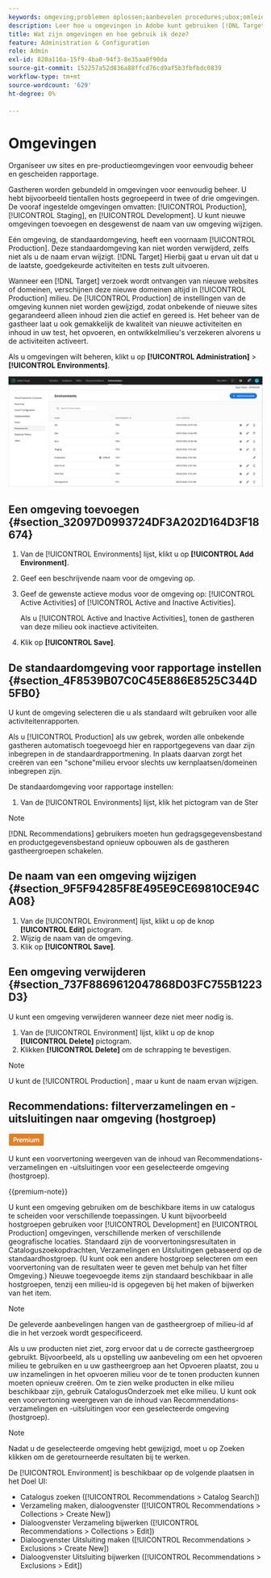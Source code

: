 ```yaml
---
keywords: omgeving;problemen oplossen;aanbevolen procedures;ubox;omleiding;omleiding;whitelist;blacklist;lijst van gewezen personen;lijst van gewenste personen
description: Leer hoe u omgevingen in Adobe kunt gebruiken [!DNL Target] om uw sites en pre-productieomgevingen te organiseren voor eenvoudig beheer en gescheiden rapportering.
title: Wat zijn omgevingen en hoe gebruik ik deze?
feature: Administration & Configuration
role: Admin
exl-id: 820a116a-15f9-4ba0-94f3-8e35aa0f90da
source-git-commit: 152257a52d836a88ffcd76cd9af5b3fbfbdc0839
workflow-type: tm+mt
source-wordcount: '629'
ht-degree: 0%

---
```


# Omgevingen

Organiseer uw sites en pre-productieomgevingen voor eenvoudig beheer en gescheiden rapportage.

Gastheren worden gebundeld in omgevingen voor eenvoudig beheer. U hebt bijvoorbeeld tientallen hosts gegroepeerd in twee of drie omgevingen. De vooraf ingestelde omgevingen omvatten: [!UICONTROL Production], [!UICONTROL Staging], en [!UICONTROL Development]. U kunt nieuwe omgevingen toevoegen en desgewenst de naam van uw omgeving wijzigen.

Eén omgeving, de standaardomgeving, heeft een voornaam [!UICONTROL Production]. Deze standaardomgeving kan niet worden verwijderd, zelfs niet als u de naam ervan wijzigt. [!DNL Target] Hierbij gaat u ervan uit dat u de laatste, goedgekeurde activiteiten en tests zult uitvoeren.

Wanneer een [!DNL Target] verzoek wordt ontvangen van nieuwe websites of domeinen, verschijnen deze nieuwe domeinen altijd in [!UICONTROL Production] milieu. De [!UICONTROL Production] de instellingen van de omgeving kunnen niet worden gewijzigd, zodat onbekende of nieuwe sites gegarandeerd alleen inhoud zien die actief en gereed is. Het beheer van de gastheer laat u ook gemakkelijk de kwaliteit van nieuwe activiteiten en inhoud in uw test, het opvoeren, en ontwikkelmilieu&#39;s verzekeren alvorens u de activiteiten activeert.

Als u omgevingen wilt beheren, klikt u op **[!UICONTROL Administration]** > **[!UICONTROL Environments]**.

![Lijst met omgevingen](/help/main/administrating-target/assets/environments.png)

## Een omgeving toevoegen {#section_32097D0993724DF3A202D164D3F18674}

1. Van de [!UICONTROL Environments] lijst, klikt u op **[!UICONTROL Add Environment]**.
1. Geef een beschrijvende naam voor de omgeving op.
1. Geef de gewenste actieve modus voor de omgeving op: [!UICONTROL Active Activities] of [!UICONTROL Active and Inactive Activities].

   Als u [!UICONTROL Active and Inactive Activities], tonen de gastheren van deze milieu ook inactieve activiteiten.

1. Klik op **[!UICONTROL Save]**.

## De standaardomgeving voor rapportage instellen {#section_4F8539B07C0C45E886E8525C344D5FB0}

U kunt de omgeving selecteren die u als standaard wilt gebruiken voor alle activiteitenrapporten.

Als u [!UICONTROL Production] als uw gebrek, worden alle onbekende gastheren automatisch toegevoegd hier en rapportgegevens van daar zijn inbegrepen in de standaardrapportmening. In plaats daarvan zorgt het creëren van een &quot;schone&quot;milieu ervoor slechts uw kernplaatsen/domeinen inbegrepen zijn.

De standaardomgeving voor rapportage instellen:

1. Van de [!UICONTROL Environments] lijst, klik het pictogram van de Ster

>[!NOTE]
>
>[!DNL Recommendations] gebruikers moeten hun gedragsgegevensbestand en productgegevensbestand opnieuw opbouwen als de gastheren gastheergroepen schakelen.

## De naam van een omgeving wijzigen {#section_9F5F94285F8E495E9CE69810CE94CA08}

1. Van de [!UICONTROL Environment] lijst, klikt u op de knop **[!UICONTROL Edit]** pictogram.
1. Wijzig de naam van de omgeving.
1. Klik op **[!UICONTROL Save]**.

## Een omgeving verwijderen {#section_737F8869612047868D03FC755B1223D3}

U kunt een omgeving verwijderen wanneer deze niet meer nodig is.

1. Van de [!UICONTROL Environment] lijst, klikt u op de knop **[!UICONTROL Delete]** pictogram.
1. Klikken **[!UICONTROL Delete]** om de schrapping te bevestigen.

>[!NOTE]
>
>U kunt de [!UICONTROL Production] , maar u kunt de naam ervan wijzigen.

## Recommendations: filterverzamelingen en -uitsluitingen naar omgeving (hostgroep)

![Premium badge](/help/main/assets/premium.png)

U kunt een voorvertoning weergeven van de inhoud van Recommendations-verzamelingen en -uitsluitingen voor een geselecteerde omgeving (hostgroep).

{{premium-note}}

U kunt een omgeving gebruiken om de beschikbare items in uw catalogus te scheiden voor verschillende toepassingen. U kunt bijvoorbeeld hostgroepen gebruiken voor [!UICONTROL Development] en [!UICONTROL Production] omgevingen, verschillende merken of verschillende geografische locaties. Standaard zijn de voorvertoningsresultaten in Cataloguszoekopdrachten, Verzamelingen en Uitsluitingen gebaseerd op de standaardhostgroep. (U kunt ook een andere hostgroep selecteren om een voorvertoning van de resultaten weer te geven met behulp van het filter Omgeving.) Nieuwe toegevoegde items zijn standaard beschikbaar in alle hostgroepen, tenzij een milieu-id is opgegeven bij het maken of bijwerken van het item.

>[!NOTE]
>
>De geleverde aanbevelingen hangen van de gastheergroep of milieu-id af die in het verzoek wordt gespecificeerd.


Als u uw producten niet ziet, zorg ervoor dat u de correcte gastheergroep gebruikt. Bijvoorbeeld, als u opstelling uw aanbeveling om een het opvoeren milieu te gebruiken en u uw gastheergroep aan het Opvoeren plaatst, zou u uw inzamelingen in het opvoeren milieu voor de te tonen producten kunnen moeten opnieuw creëren. Om te zien welke producten in elke milieu beschikbaar zijn, gebruik CatalogusOnderzoek met elke milieu. U kunt ook een voorvertoning weergeven van de inhoud van Recommendations-verzamelingen en -uitsluitingen voor een geselecteerde omgeving (hostgroep).

>[!NOTE]
>Nadat u de geselecteerde omgeving hebt gewijzigd, moet u op Zoeken klikken om de geretourneerde resultaten bij te werken.

De [!UICONTROL Environment] is beschikbaar op de volgende plaatsen in het Doel UI:

* Catalogus zoeken ([!UICONTROL Recommendations > Catalog Search])
* Verzameling maken, dialoogvenster ([!UICONTROL Recommendations > Collections > Create New])
* Dialoogvenster Verzameling bijwerken ([!UICONTROL Recommendations > Collections > Edit])
* Dialoogvenster Uitsluiting maken ([!UICONTROL Recommendations > Exclusions > Create New])
* Dialoogvenster Uitsluiting bijwerken ([!UICONTROL Recommendations > Exclusions > Edit])
